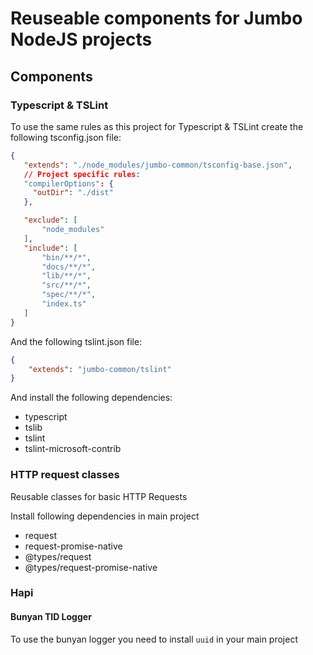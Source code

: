 # Reuseable components for Jumbo NodeJS projects

## Components

### Typescript & TSLint

To use the same rules as this project for Typescript & TSLint create the following tsconfig.json file:
```json
{
   "extends": "./node_modules/jumbo-common/tsconfig-base.json",
   // Project specific rules:
   "compilerOptions": {
     "outDir": "./dist"
   },

   "exclude": [
       "node_modules"
   ],
   "include": [
       "bin/**/*",
       "docs/**/*",
       "lib/**/*",
       "src/**/*",
       "spec/**/*",
       "index.ts"
   ]
}
```
And the following tslint.json file:
```json
{
    "extends": "jumbo-common/tslint"
}
```

And install the following dependencies:
* typescript
* tslib
* tslint
* tslint-microsoft-contrib

### HTTP request classes

Reusable classes for basic HTTP Requests

Install following dependencies in main project
* request
* request-promise-native
* @types/request
* @types/request-promise-native

### Hapi

#### Bunyan TID Logger
To use the bunyan logger you need to install `uuid` in your main project